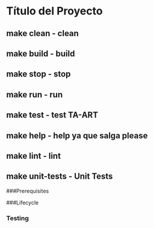 # Título del Proyecto

## make clean - clean 
## make build - build
## make stop - stop
## make run - run
## make test - test TA-ART
## make help - help ya que salga please
## make lint - lint
## make unit-tests - Unit Tests

###Prerequisites

###Lifecycle 

### Testing
